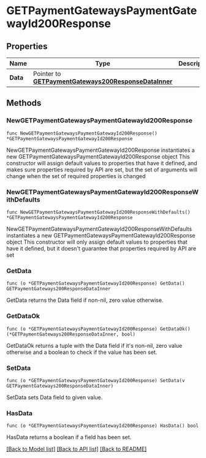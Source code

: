 # GETPaymentGatewaysPaymentGatewayId200Response

## Properties

Name | Type | Description | Notes
------------ | ------------- | ------------- | -------------
**Data** | Pointer to [**GETPaymentGateways200ResponseDataInner**](GETPaymentGateways200ResponseDataInner.md) |  | [optional] 

## Methods

### NewGETPaymentGatewaysPaymentGatewayId200Response

`func NewGETPaymentGatewaysPaymentGatewayId200Response() *GETPaymentGatewaysPaymentGatewayId200Response`

NewGETPaymentGatewaysPaymentGatewayId200Response instantiates a new GETPaymentGatewaysPaymentGatewayId200Response object
This constructor will assign default values to properties that have it defined,
and makes sure properties required by API are set, but the set of arguments
will change when the set of required properties is changed

### NewGETPaymentGatewaysPaymentGatewayId200ResponseWithDefaults

`func NewGETPaymentGatewaysPaymentGatewayId200ResponseWithDefaults() *GETPaymentGatewaysPaymentGatewayId200Response`

NewGETPaymentGatewaysPaymentGatewayId200ResponseWithDefaults instantiates a new GETPaymentGatewaysPaymentGatewayId200Response object
This constructor will only assign default values to properties that have it defined,
but it doesn't guarantee that properties required by API are set

### GetData

`func (o *GETPaymentGatewaysPaymentGatewayId200Response) GetData() GETPaymentGateways200ResponseDataInner`

GetData returns the Data field if non-nil, zero value otherwise.

### GetDataOk

`func (o *GETPaymentGatewaysPaymentGatewayId200Response) GetDataOk() (*GETPaymentGateways200ResponseDataInner, bool)`

GetDataOk returns a tuple with the Data field if it's non-nil, zero value otherwise
and a boolean to check if the value has been set.

### SetData

`func (o *GETPaymentGatewaysPaymentGatewayId200Response) SetData(v GETPaymentGateways200ResponseDataInner)`

SetData sets Data field to given value.

### HasData

`func (o *GETPaymentGatewaysPaymentGatewayId200Response) HasData() bool`

HasData returns a boolean if a field has been set.


[[Back to Model list]](../README.md#documentation-for-models) [[Back to API list]](../README.md#documentation-for-api-endpoints) [[Back to README]](../README.md)


